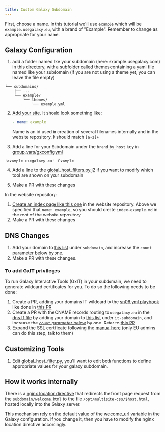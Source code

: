 ```yaml
---
title: Custom Galaxy Subdomain
---
```


First, choose a name. In this tutorial we'll use `example` which will be `example.usegalaxy.eu`, with a brand of "Example". Remember to change as appropriate for your name.

## Galaxy Configuration

1. add a folder named like your subdomain (here: example.usegalaxy.com) in this [directory](https://github.com/usegalaxy-eu/infrastructure-playbook/tree/master/files/galaxy/subdomains), with a subfolder called themes containing a yaml file named like your subdomain (if you are not using a theme yet, you can leave the file empty).
~~~
└── subdomains/
    ├── ...
    └── example/
        └── themes/
            └── example.yml
~~~

2. [Add your site](https://github.com/usegalaxy-eu/infrastructure-playbook/blob/master/group_vars/sn06.yml). It should look something like:

    ```yaml
    - name: example
    ```

    Name is an id used in creation of several filenames internally and in the website repository. It should match `[a-z]+`

3. Add a line for your Subdomain under the `brand_by_host` key in [group_vars/gxconfig.yml](https://github.com/usegalaxy-eu/infrastructure-playbook/blob/master/group_vars/gxconfig.yml)
~~~
'example.usegalaxy.eu': Example
~~~
4. Add a line to the [global_host_filters.py.j2](https://github.com/usegalaxy-eu/infrastructure-playbook/blob/88827358fb31fe7eb5fc4c835b92a7a35afc685e/templates/galaxy/config/global_host_filters.py.j2#L147) if you want to modify which tool are shown on your subdomain

2. Make a PR with these changes

In the website repository:

1. [Create an index page like this one](https://github.com/usegalaxy-eu/website/blob/master/index-metagenomics.md) in the website repository. Above we specified that `name: example`, so you should create `index-example.md` in the root of the website repository.
2. Make a PR with these changes

## DNS Changes

1. Add your domain to [this list](https://github.com/usegalaxy-eu/infrastructure/blob/main/dns.tf#L24) under `subdomain`, and increase the `count` parameter below by one.
2. Make a PR with these changes.

### To add GxIT privileges

To run Galaxy Interactive Tools (GxIT) in your subdomain, we need to generate wildcard certificates for you. To do so the following needs to be done:

1. Create a PR, adding your domains IT wildcard to the [sn06.yml playbook](https://github.com/usegalaxy-eu/infrastructure-playbook/blob/5ecffc1153fefc8f4ff1e44855ebf66a73c0593d/sn06.yml#L34) like done in [this PR](https://github.com/usegalaxy-eu/infrastructure-playbook/pull/916)
2. Create a PR with the CNAME records routing to `usegalaxy.eu` in the [dns.tf file](https://github.com/usegalaxy-eu/infrastructure/blob/0bd0f81bd9d5ada2ac382da415adea6a910adec1/dns.tf) by adding your domain to [this list](https://github.com/usegalaxy-eu/infrastructure/blob/0bd0f81bd9d5ada2ac382da415adea6a910adec1/dns.tf#L244-L270) under `it-subdomain`, and increase the [`count` parameter below](https://github.com/usegalaxy-eu/infrastructure/blob/0bd0f81bd9d5ada2ac382da415adea6a910adec1/dns.tf#L276) by one. Refer to [this PR](https://github.com/usegalaxy-eu/infrastructure/pull/178)
3. Expand the SSL certificate following the [manual here](https://github.com/usegalaxy-eu/operations/blob/main/ssl_certificate_expansion.md) (only EU admins can do this step, talk to them)


## Customizing Tools

1. Edit [global_host_filter.py](https://github.com/usegalaxy-eu/infrastructure-playbook/blob/master/templates/galaxy/config/global_host_filters.py.j2), you'll want to edit both functions to define appropriate values for your galaxy subdomain.

## How it works internally

There is a [nginx location directive](https://github.com/usegalaxy-eu/infrastructure-playbook/blob/d14a9497cdaeab1fabda723083fb79340cc6c7ec/templates/nginx/galaxy-main.j2#L130) that redirects the front page request from the `subdomain/welcome.html` to the file `/opt/multisite-css/$host.html`, hosted locally into the Galaxy server.

This mechanism rely on the default value of the [welcome_url](https://github.com/galaxyproject/galaxy/blob/ae89745bfc1646ae231dfd8a42b6f20ae2399f80/lib/galaxy/config/sample/galaxy.yml.sample#L1034) variable in the Galaxy configuration. If you change it, then you have to modify the nginx location directive accordingly.
